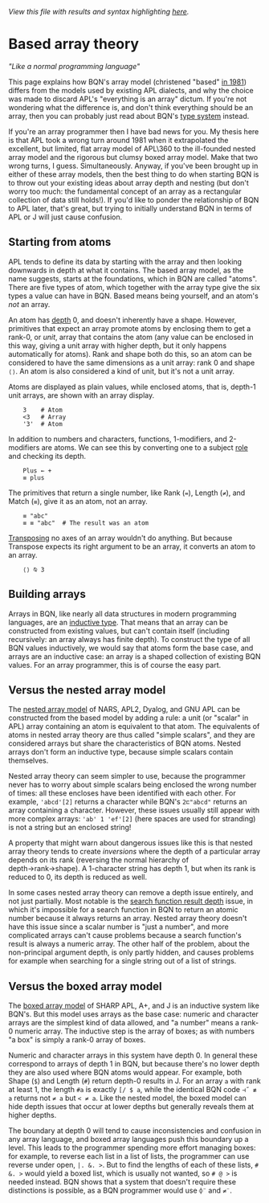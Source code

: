 *View this file with results and syntax highlighting [here](https://mlochbaum.github.io/BQN/doc/based.html).*

# Based array theory

*"Like a normal programming language"*

This page explains how BQN's array model (christened "based" [in 1981](https://dl.acm.org/doi/abs/10.1145/586656.586663)) differs from the models used by existing APL dialects, and why the choice was made to discard APL's "everything is an array" dictum. If you're not wondering what the difference is, and don't think everything should be an array, then you can probably just read about BQN's [type system](types.md) instead.

If you're an array programmer then I have bad news for you. My thesis here is that APL took a wrong turn around 1981 when it extrapolated the excellent, but limited, flat array model of APL\360 to the ill-founded nested array model and the rigorous but clumsy boxed array model. Make that two wrong turns, I guess. Simultaneously. Anyway, if you've been brought up in either of these array models, then the best thing to do when starting BQN is to throw out your existing ideas about array depth and nesting (but don't worry too much: the fundamental concept of an array as a rectangular collection of data still holds!). If you'd like to ponder the relationship of BQN to APL later, that's great, but trying to initially understand BQN in terms of APL or J will just cause confusion.

## Starting from atoms

APL tends to define its data by starting with the array and then looking downwards in depth at what it contains. The based array model, as the name suggests, starts at the foundations, which in BQN are called "atoms". There are five types of atom, which together with the array type give the six types a value can have in BQN. Based means being yourself, and an atom's *not* an array.

An atom has [depth](depth.md) 0, and doesn't inherently have a shape. However, primitives that expect an array promote atoms by enclosing them to get a rank-0, or *unit*, array that contains the atom (any value can be enclosed in this way, giving a unit array with higher depth, but it only happens automatically for atoms). Rank and shape both do this, so an atom can be considered to have the same dimensions as a unit array: rank 0 and shape `⟨⟩`. An atom is also considered a kind of unit, but it's not a unit array.

Atoms are displayed as plain values, while enclosed atoms, that is, depth-1 unit arrays, are shown with an array display.

        3    # Atom
        <3   # Array
        '3'  # Atom

In addition to numbers and characters, functions, 1-modifiers, and 2-modifiers are atoms. We can see this by converting one to a subject [role](context.md) and checking its depth.

        Plus ← +
        ≡ plus

The primitives that return a single number, like Rank (`=`), Length (`≠`), and Match (`≡`), give it as an atom, not an array.

        ≡ "abc"
        ≡ ≡ "abc"  # The result was an atom

[Transposing](transpose.md) no axes of an array wouldn't do anything. But because Transpose expects its right argument to be an array, it converts an atom to an array.

        ⟨⟩ ⍉ 3

## Building arrays

Arrays in BQN, like nearly all data structures in modern programming languages, are an [inductive type](https://en.wikipedia.org/wiki/Inductive_type). That means that an array can be constructed from existing values, but can't contain itself (including recursively: an array always has finite depth). To construct the type of all BQN values inductively, we would say that atoms form the base case, and arrays are an inductive case: an array is a shaped collection of existing BQN values. For an array programmer, this is of course the easy part.

## Versus the nested array model

The [nested array model](https://aplwiki.com/wiki/Array_model#Nested_array_theory) of NARS, APL2, Dyalog, and GNU APL can be constructed from the based model by adding a rule: a unit (or "scalar" in APL) array containing an atom is equivalent to that atom. The equivalents of atoms in nested array theory are thus called "simple scalars", and they are considered arrays but share the characteristics of BQN atoms. Nested arrays don't form an inductive type, because simple scalars contain themselves.

Nested array theory can seem simpler to use, because the programmer never has to worry about simple scalars being enclosed the wrong number of times: all these encloses have been identified with each other. For example, `'abcd'[2]` returns a character while BQN's `2⊏"abcd"` returns an array containing a character. However, these issues usually still appear with more complex arrays: `'ab' 1 'ef'[2]` (here spaces are used for stranding) is not a string but an enclosed string!

A property that might warn about dangerous issues like this is that nested array theory tends to create *inversions* where the depth of a particular array depends on its rank (reversing the normal hierarchy of depth→rank→shape). A 1-character string has depth 1, but when its rank is reduced to 0, its depth is reduced as well.

In some cases nested array theory can remove a depth issue entirely, and not just partially. Most notable is the [search function result depth](../problems.md#search-function-depth) issue, in which it's impossible for a search function in BQN to return an atomic number because it always returns an array. Nested array theory doesn't have this issue since a scalar number is "just a number", and more complicated arrays can't cause problems because a search function's result is always a numeric array. The other half of the problem, about the non-principal argument depth, is only partly hidden, and causes problems for example when searching for a single string out of a list of strings.

## Versus the boxed array model

The [boxed array model](https://aplwiki.com/wiki/Array_model#Boxes) of SHARP APL, A+, and J is an inductive system like BQN's. But this model uses arrays as the base case: numeric and character arrays are the simplest kind of data allowed, and "a number" means a rank-0 numeric array. The inductive step is the array of boxes; as with numbers "a box" is simply a rank-0 array of boxes.

Numeric and character arrays in this system have depth 0. In general these correspond to arrays of depth 1 in BQN, but because there's no lower depth they are also used where BQN atoms would appear. For example, both Shape (`$`) and Length (`#`) return depth-0 results in J. For an array `a` with rank at least 1, the length `#a` is exactly `[/ $ a`, while the identical BQN code `⊣˝ ≢ a` returns not `≠ a` but `< ≠ a`. Like the nested model, the boxed model can hide depth issues that occur at lower depths but generally reveals them at higher depths.

The boundary at depth 0 will tend to cause inconsistencies and confusion in any array language, and boxed array languages push this boundary up a level. This leads to the programmer spending more effort managing boxes: for example, to reverse each list in a list of lists, the programmer can use reverse under open, `|. &. >`. But to find the lengths of each of these lists, `# &. >` would yield a boxed list, which is usually not wanted, so `# @ >` is needed instead. BQN shows that a system that doesn't require these distinctions is possible, as a BQN programmer would use `⌽¨` and `≠¨`.
